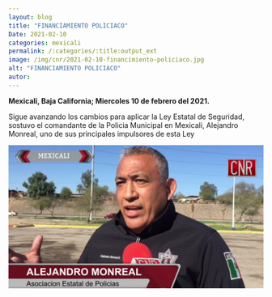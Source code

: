```yaml
---
layout: blog
title: "FINANCIAMIENTO POLICIACO"
Date: 2021-02-10
categories: mexicali
permalink: /:categories/:title:output_ext
image: /img/cnr/2021-02-10-financimiento-policiaco.jpg
alt: "FINANCIAMIENTO POLICIACO"
autor:
---
```


**Mexicali, Baja California; Miercoles 10 de febrero del 2021.** 

Sigue avanzando los cambios para aplicar la Ley Estatal de Seguridad, sostuvo el comandante de la Policia Municipal en Mexicali, Alejandro Monreal, uno de sus principales impulsores de esta Ley

<div id="carouselExampleSlidesOnly" class="carousel slide" data-ride="carousel">
  <div class="carousel-inner">
    <div class="carousel-item active">
       <img class="d-block w-100" src="/img/cnr/2021-02-10-financimiento-policiaco.jpg" loading="lazy"  alt="FINANCIAMIENTO POLICIACO">
    </div>
  </div>
</div>